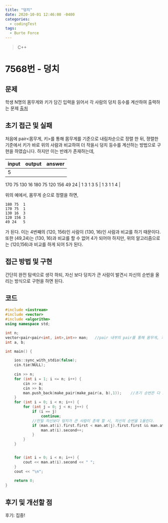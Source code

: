 ```yaml
---
title: "덩치"
date: 2020-10-01 12:46:00 -0400
categories: 
  - codingTest
tags:
  - Burte Force
---
```


> C++

7568번 - 덩치
=============
 
## 문제
학생 N명의 몸무게와 키가 담긴 입력을 읽어서 각 사람의 덩치 등수를 계산하여 출력하는 문제
[출처](https://www.acmicpc.net/problem/7568)

## 초기 접근 및 실패
처음에 pair<몸무게, 키>를 통해 몸무게를 기준으로 내림차순으로 정렬 한 뒤, 
졍렬한 기준에서 키가 바로 위의 사람과 비교하여 더 작을시 덩치 등수를 계산하는 방법으로 구현을 하였습니다.
하지만 이는 반례가 존재하는데, 

| input   	| output  | answer  |
|----|----|----|
| 5
170 75
130 16
180 75
120 156
49 24  | 1 3 1 3 5  | 1 3 1 1 4  |

위의 예에서, 몸무게 순으로 정렬을 하면, 
```
180 75	1
170 75	1
130 16	3
120 156	3
49 24	5
```
가 된다. 이는 4번째의 (120, 156)인 사람이 (130, 16)인 사람과 비교를 하기 때문이다.
또한 (49,24)는 (130, 16)과 비교를 할 수 없어 4가 되어야 하지만, 위의 알고리즘으로는 (120,156)과 비교를 하게 되어 5가 된다.

## 접근 방법 및 구현

간단히 완전 탐색으로 생각 하되, 자신 보다 덩치가 큰 사람이 발견시 자신의 순번을 올리는 방식으로 구현을 하면 된다.

## 코드 
```c++
#include <iostream>
#include <vector>
#include <algorithm>
using namespace std;

int n;
vector<pair<pair<int, int>,int>> man;	//pair 내부의 pair를 통해 몸무게, 키, 순번을 저장할 vector를 선언한다.
int a, b;

int main() {

	ios::sync_with_stdio(false);
	cin.tie(NULL);
	
	cin >> n;
	for (int i = 1; i <= n; i++) {
		cin >> a;
		cin >> b;
		man.push_back(make_pair(make_pair(a, b),1));	//초기 순번은 다 1이다.
	}
	for (int i = 0; i < n; i++) {
		for (int j = 0; j < n; j++) {
			if (i == j)
				continue;
			//만일 자신보다 덩치가 큰 사람이 존재 할 시, 자신의 순번을 1올린다.
			if (man.at(i).first.first < man.at(j).first.first && man.at(i).first.second < man.at(j).first.second) {
				man.at(i).second++;
			}
		}
	}


	for (int i = 0; i < n; i++) {
		cout << man.at(i).second << " ";
	}
	cout << "\n";
	
	return 0;
}
```

## 후기 및 개선할 점

후기:
집중!